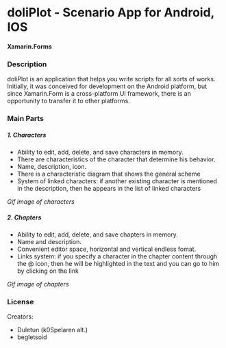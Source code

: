 # doliPlot - Scenario App for Android, IOS
#### Xamarin.Forms
### Description

doliPlot is an application that helps you write scripts for all sorts of works.
Initially, it was conceived for development on the Android platform, but since Xamarin.Form is a cross-platform UI framework, there is an opportunity to transfer it to other platforms.


### Main Parts
##### 1. Characters
- Ability to edit, add, delete, and save characters in memory.
- There are characteristics of the character that determine his behavior.
- Name, description, icon.
- There is a characteristic diagram that shows the general scheme
- System of linked characters: if another existing character is mentioned in the description, then he appears in the list of linked characters

*Gif image  of characters*

##### 2. Chapters
- Ability to edit, add, delete, and save chapters in memory.
- Name and description.
- Сonvenient editor space, horizontal and vertical endless fomat.
- Links system: if you specify a character in the chapter content through the @ icon, then he will be highlighted in the text and you can go to him by clicking on the link

*Gif image  of chapters*


### License
Creators:
- Duletun (k0Spelaren alt.)
- begletsoid

